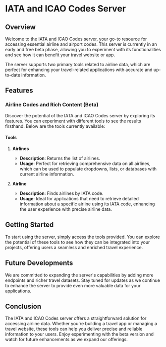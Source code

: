# IATA and ICAO Codes Server

## Overview

Welcome to the IATA and ICAO Codes server, your go-to resource for accessing essential airline and airport codes. This server is currently in an early and free beta phase, allowing you to experiment with its functionalities and see how it can benefit your travel website or app.

The server supports two primary tools related to airline data, which are perfect for enhancing your travel-related applications with accurate and up-to-date information.

## Features

### Airline Codes and Rich Content (Beta)

Discover the potential of the IATA and ICAO Codes server by exploring its features. You can experiment with different tools to see the results firsthand. Below are the tools currently available:

#### Tools

1. **Airlines**
   - **Description**: Returns the list of airlines.
   - **Usage**: Perfect for retrieving comprehensive data on all airlines, which can be used to populate dropdowns, lists, or databases with current airline information.

2. **Airline**
   - **Description**: Finds airlines by IATA code.
   - **Usage**: Ideal for applications that need to retrieve detailed information about a specific airline using its IATA code, enhancing the user experience with precise airline data.

## Getting Started

To start using the server, simply access the tools provided. You can explore the potential of these tools to see how they can be integrated into your projects, offering users a seamless and enriched travel experience.

## Future Developments

We are committed to expanding the server's capabilities by adding more endpoints and richer travel datasets. Stay tuned for updates as we continue to enhance the server to provide even more valuable data for your applications.

## Conclusion

The IATA and ICAO Codes server offers a straightforward solution for accessing airline data. Whether you're building a travel app or managing a travel website, these tools can help you deliver precise and reliable information to your users. Enjoy experimenting with the beta version and watch for future enhancements as we expand our offerings.